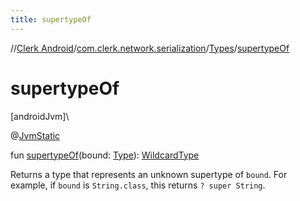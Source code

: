 ```yaml
---
title: supertypeOf
---
```

//[Clerk Android](../../../index.html)/[com.clerk.network.serialization](../index.html)/[Types](index.html)/[supertypeOf](supertype-of.html)



# supertypeOf



[androidJvm]\




@[JvmStatic](https://kotlinlang.org/api/latest/jvm/stdlib/kotlin-stdlib/kotlin.jvm/-jvm-static/index.html)



fun [supertypeOf](supertype-of.html)(bound: [Type](https://developer.android.com/reference/kotlin/java/lang/reflect/Type.html)): [WildcardType](https://developer.android.com/reference/kotlin/java/lang/reflect/WildcardType.html)



Returns a type that represents an unknown supertype of `bound`. For example, if `bound` is `String.class`, this returns `? super String`.




